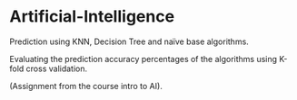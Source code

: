 # Artificial-Intelligence
Prediction using KNN, Decision Tree and naïve base algorithms.

Evaluating the prediction accuracy percentages of the algorithms using K-fold cross validation.

(Assignment from the course intro to AI).
